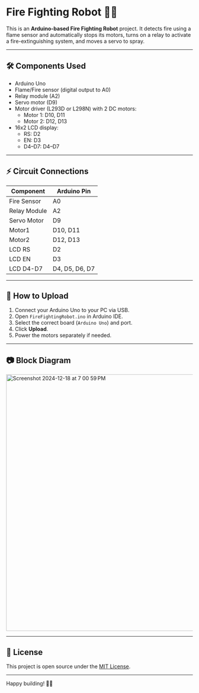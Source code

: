 # Fire Fighting Robot 🤖🔥

This is an **Arduino-based Fire Fighting Robot** project. It detects fire using a flame sensor and automatically stops its motors, turns on a relay to activate a fire-extinguishing system, and moves a servo to spray.

---

## 🛠️ Components Used
- Arduino Uno
- Flame/Fire sensor (digital output to A0)
- Relay module (A2)
- Servo motor (D9)
- Motor driver (L293D or L298N) with 2 DC motors:
  - Motor 1: D10, D11
  - Motor 2: D12, D13
- 16x2 LCD display:
  - RS: D2
  - EN: D3
  - D4–D7: D4–D7

---

## ⚡ Circuit Connections

| Component      | Arduino Pin |
|----------------|--------------|
| Fire Sensor    | A0           |
| Relay Module   | A2           |
| Servo Motor    | D9           |
| Motor1         | D10, D11     |
| Motor2         | D12, D13     |
| LCD RS         | D2           |
| LCD EN         | D3           |
| LCD D4-D7      | D4, D5, D6, D7 |

---

## 🚀 How to Upload

1. Connect your Arduino Uno to your PC via USB.
2. Open `FireFightingRobot.ino` in Arduino IDE.
3. Select the correct board (`Arduino Uno`) and port.
4. Click **Upload**.
5. Power the motors separately if needed.

---

## 📷 Block Diagram

<img width="506" height="692" alt="Screenshot 2024-12-18 at 7 00 59 PM" src="https://github.com/user-attachments/assets/e2fd33bc-b0fe-4188-9d18-9fc65d818172" />


---

## 📜 License

This project is open source under the [MIT License](./LICENSE).

---

Happy building! 🤖🔥

